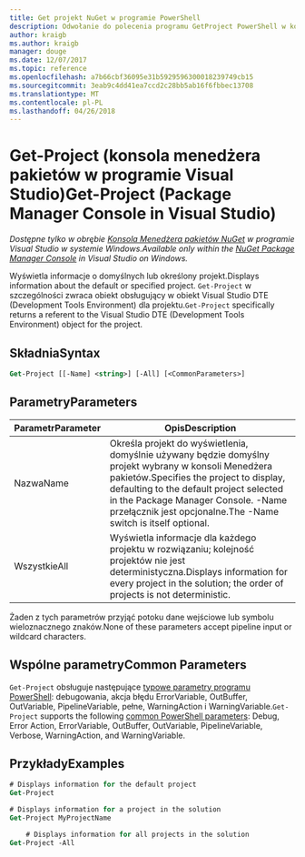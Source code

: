 ```yaml
---
title: Get projekt NuGet w programie PowerShell
description: Odwołanie do polecenia programu GetProject PowerShell w konsoli Menedżera pakietów NuGet w programie Visual Studio.
author: kraigb
ms.author: kraigb
manager: douge
ms.date: 12/07/2017
ms.topic: reference
ms.openlocfilehash: a7b66cbf36095e31b5929596300018239749cb15
ms.sourcegitcommit: 3eab9c4dd41ea7ccd2c28bb5ab16f6fbbec13708
ms.translationtype: MT
ms.contentlocale: pl-PL
ms.lasthandoff: 04/26/2018
---
```

# <a name="get-project-package-manager-console-in-visual-studio"></a><span data-ttu-id="7e9e8-103">Get-Project (konsola menedżera pakietów w programie Visual Studio)</span><span class="sxs-lookup"><span data-stu-id="7e9e8-103">Get-Project (Package Manager Console in Visual Studio)</span></span>

<span data-ttu-id="7e9e8-104">*Dostępne tylko w obrębie [Konsola Menedżera pakietów NuGet](package-manager-console.md) w programie Visual Studio w systemie Windows.*</span><span class="sxs-lookup"><span data-stu-id="7e9e8-104">*Available only within the [NuGet Package Manager Console](package-manager-console.md) in Visual Studio on Windows.*</span></span>

<span data-ttu-id="7e9e8-105">Wyświetla informacje o domyślnych lub określony projekt.</span><span class="sxs-lookup"><span data-stu-id="7e9e8-105">Displays information about the default or specified project.</span></span> <span data-ttu-id="7e9e8-106">`Get-Project` w szczególności zwraca obiekt obsługujący w obiekt Visual Studio DTE (Development Tools Environment) dla projektu.</span><span class="sxs-lookup"><span data-stu-id="7e9e8-106">`Get-Project` specifically returns a referent to the Visual Studio DTE (Development Tools Environment) object for the project.</span></span>

## <a name="syntax"></a><span data-ttu-id="7e9e8-107">Składnia</span><span class="sxs-lookup"><span data-stu-id="7e9e8-107">Syntax</span></span>

```ps
Get-Project [[-Name] <string>] [-All] [<CommonParameters>]
```

## <a name="parameters"></a><span data-ttu-id="7e9e8-108">Parametry</span><span class="sxs-lookup"><span data-stu-id="7e9e8-108">Parameters</span></span>

| <span data-ttu-id="7e9e8-109">Parametr</span><span class="sxs-lookup"><span data-stu-id="7e9e8-109">Parameter</span></span> | <span data-ttu-id="7e9e8-110">Opis</span><span class="sxs-lookup"><span data-stu-id="7e9e8-110">Description</span></span> |
| --- | --- |
| <span data-ttu-id="7e9e8-111">Nazwa</span><span class="sxs-lookup"><span data-stu-id="7e9e8-111">Name</span></span> | <span data-ttu-id="7e9e8-112">Określa projekt do wyświetlenia, domyślnie używany będzie domyślny projekt wybrany w konsoli Menedżera pakietów.</span><span class="sxs-lookup"><span data-stu-id="7e9e8-112">Specifies the project to display, defaulting to the default project selected in the Package Manager Console.</span></span> <span data-ttu-id="7e9e8-113">-Name przełącznik jest opcjonalne.</span><span class="sxs-lookup"><span data-stu-id="7e9e8-113">The -Name switch is itself optional.</span></span> |
| <span data-ttu-id="7e9e8-114">Wszystkie</span><span class="sxs-lookup"><span data-stu-id="7e9e8-114">All</span></span> | <span data-ttu-id="7e9e8-115">Wyświetla informacje dla każdego projektu w rozwiązaniu; kolejność projektów nie jest deterministyczna.</span><span class="sxs-lookup"><span data-stu-id="7e9e8-115">Displays information for every project in the solution; the order of projects is not deterministic.</span></span> |

<span data-ttu-id="7e9e8-116">Żaden z tych parametrów przyjąć potoku dane wejściowe lub symbolu wieloznacznego znaków.</span><span class="sxs-lookup"><span data-stu-id="7e9e8-116">None of these parameters accept pipeline input or wildcard characters.</span></span>

## <a name="common-parameters"></a><span data-ttu-id="7e9e8-117">Wspólne parametry</span><span class="sxs-lookup"><span data-stu-id="7e9e8-117">Common Parameters</span></span>

<span data-ttu-id="7e9e8-118">`Get-Project` obsługuje następujące [typowe parametry programu PowerShell](http://go.microsoft.com/fwlink/?LinkID=113216): debugowania, akcja błędu ErrorVariable, OutBuffer, OutVariable, PipelineVariable, pełne, WarningAction i WarningVariable.</span><span class="sxs-lookup"><span data-stu-id="7e9e8-118">`Get-Project` supports the following [common PowerShell parameters](http://go.microsoft.com/fwlink/?LinkID=113216): Debug, Error Action, ErrorVariable, OutBuffer, OutVariable, PipelineVariable, Verbose, WarningAction, and WarningVariable.</span></span>

## <a name="examples"></a><span data-ttu-id="7e9e8-119">Przykłady</span><span class="sxs-lookup"><span data-stu-id="7e9e8-119">Examples</span></span>

```ps
# Displays information for the default project
Get-Project

# Displays information for a project in the solution
Get-Project MyProjectName

    # Displays information for all projects in the solution
Get-Project -All
```
